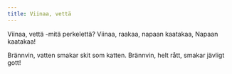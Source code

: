 ```yaml
---
title: Viinaa, vettä
---
```

Viinaa, vettä
-mitä perkelettä?
Viinaa, raakaa,
napaan kaatakaa,
Napaan kaatakaa!

Brännvin, vatten
smakar skit som katten.
Brännvin, helt rått,
smakar jävligt gott!
